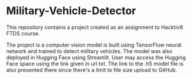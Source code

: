 # Military-Vehicle-Detector
This repository contains a project created as an assignment to Hacktiv8 FTDS course.

The project is a computer vision model is built using TensorFlow neural network and trained to detect military vehicles. The model was also deployed in Hugging Face using Streamlit. User may access the Hugging Face space using the link given in url.txt. The link to the .h5 model file is also presented there since there's a limit to file size upload to GitHub.
